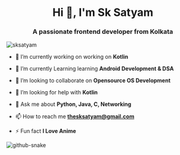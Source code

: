  <h1 align="center">Hi 👋, I'm Sk Satyam</h1>
<h3 align="center">A passionate frontend developer from Kolkata</h3>

<p align="left"> <img src="https://komarev.com/ghpvc/?username=sksatyam&label=Profile%20views&color=0e75b6&style=flat" alt="sksatyam" /> </p>

- 🔭 I’m currently working on working on **Kotlin**

- 🌱 I’m currently Learning learning **Android Development & DSA**

- 👯 I’m looking to collaborate on **Opensource OS Development**

- 🤝 I’m looking for help with **Kotlin**

- 💬 Ask me about **Python, Java, C, Networking**

- 📫 How to reach me **thesksatyam@gmail.com**

- ⚡ Fun fact **I Love Anime**


<picture>
  <source media="(prefers-color-scheme: dark)" srcset="https://raw.githubusercontent.com/sksatyam/sksatyam/output/github-contribution-grid-snake-dark.svg" />
  <source media="(prefers-color-scheme: light)" srcset="https://raw.githubusercontent.com/sksatyam/sksatyam/output/github-contribution-grid-snake.svg" />
  <img alt="github-snake" src="github-snake.svg" />
</picture>
